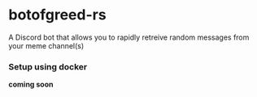 # botofgreed-rs

A Discord bot that allows you to rapidly retreive random messages from your meme channel(s)

### Setup using docker
**coming soon**